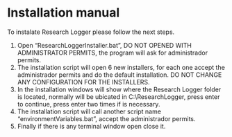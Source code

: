 # Installation manual

To instalate Research Logger please follow the next steps.

1. Open “ResearchLoggerInstaller.bat”, DO NOT OPENED WITH ADMINISTRATOR PERMITS, the program will ask for administrador permits.
2. The installation script will open 6 new installers, for each one accept the administrador permits and do the default installation. DO NOT CHANGE ANY CONFIGURATION FOR THE INSTALLERS.
3. In the installation windows will show where the Research Logger folder is located, normally will be ubicated in C:\ResearchLogger, press enter to continue, press enter two times if is necessary.
4. The installation script will call another script name “environmentVariables.bat”, accept the administrador permits.
5. Finally if there is any terminal window open close it.
